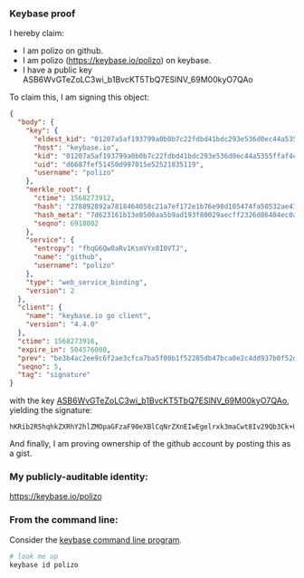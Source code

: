 ### Keybase proof

I hereby claim:

  * I am polizo on github.
  * I am polizo (https://keybase.io/polizo) on keybase.
  * I have a public key ASB6WvGTeZoLC3wi_b1BvcKT5TbQ7ESlNV_69M00kyO7QAo

To claim this, I am signing this object:

```json
{
  "body": {
    "key": {
      "eldest_kid": "01207a5af193799a0b0b7c22fdbd41bdc293e536d0ec44a5355ffaf4cd349323bb400a",
      "host": "keybase.io",
      "kid": "01207a5af193799a0b0b7c22fdbd41bdc293e536d0ec44a5355ffaf4cd349323bb400a",
      "uid": "d6687fef51450d997015e52521835119",
      "username": "polizo"
    },
    "merkle_root": {
      "ctime": 1568273912,
      "hash": "278892892a7818464058c21a7ef172e1b76e98d105474fa50532ae47e61ee9fbc9e98c8a4ff51f5294e79b2cc74dca8de292afa28b8232b251106068d54c6692",
      "hash_meta": "7d623161b13e8500aa5b9ad193f80029aecff2326d86404ec0a1e969f2235090",
      "seqno": 6918002
    },
    "service": {
      "entropy": "fhqG6Qw0aRv1KsmVYx8I0VTJ",
      "name": "github",
      "username": "polizo"
    },
    "type": "web_service_binding",
    "version": 2
  },
  "client": {
    "name": "keybase.io go client",
    "version": "4.4.0"
  },
  "ctime": 1568273916,
  "expire_in": 504576000,
  "prev": "be3b4ac2ee9c6f2ae3cfca7ba5f00b1f52285db47bca0e2c4dd937b0f52db7f9",
  "seqno": 5,
  "tag": "signature"
}
```

with the key [ASB6WvGTeZoLC3wi_b1BvcKT5TbQ7ESlNV_69M00kyO7QAo](https://keybase.io/polizo), yielding the signature:

```
hKRib2R5hqhkZXRhY2hlZMOpaGFzaF90eXBlCqNrZXnEIwEgelrxk3maCwt8Iv29Qb3Ck+U20OxEpTVf+vTNNJMju0AKp3BheWxvYWTESpcCBcQgvjtKwu6cbyrjz8p7pfALH1IoXbR7yg4sTdk3sPUtt/nEII+VN8JJIa12fn792VUh3GO26mmQHYcx2bwV18c1v+QxAgHCo3NpZ8RAGwz91nARQr4OiZtL+OlgkC72R1niT5Vl9woEnXEQc+qRAfUQ7Dktkl+VzHg+ug/iiMQvdCGOjS3m+05m/E//DahzaWdfdHlwZSCkaGFzaIKkdHlwZQildmFsdWXEIPq/T4oRE8OodpbfYm+4VNJ9fAuRtqCdjOtLDX0+PYOdo3RhZ80CAqd2ZXJzaW9uAQ==

```

And finally, I am proving ownership of the github account by posting this as a gist.

### My publicly-auditable identity:

https://keybase.io/polizo

### From the command line:

Consider the [keybase command line program](https://keybase.io/download).

```bash
# look me up
keybase id polizo
```
